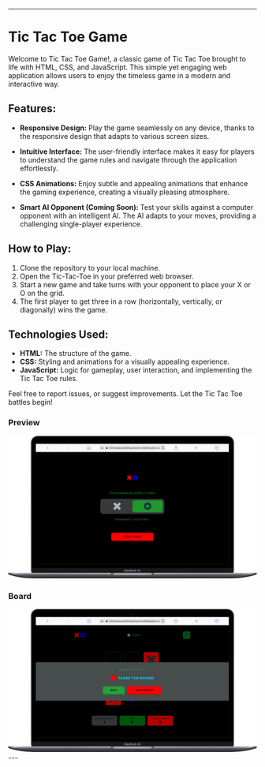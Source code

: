 ---

# Tic Tac Toe Game

Welcome to Tic Tac Toe Game!, a classic game of Tic Tac Toe brought to life with HTML, CSS, and JavaScript. This simple yet engaging web application allows users to enjoy the timeless game in a modern and interactive way.

## Features:

- **Responsive Design:** Play the game seamlessly on any device, thanks to the responsive design that adapts to various screen sizes.

- **Intuitive Interface:** The user-friendly interface makes it easy for players to understand the game rules and navigate through the application effortlessly.

- **CSS Animations:** Enjoy subtle and appealing animations that enhance the gaming experience, creating a visually pleasing atmosphere.

- **Smart AI Opponent (Coming Soon):** Test your skills against a computer opponent with an intelligent AI. The AI adapts to your moves, providing a challenging single-player experience.

## How to Play:

1. Clone the repository to your local machine.
2. Open the Tic-Tac-Toe in your preferred web browser.
3. Start a new game and take turns with your opponent to place your X or O on the grid.
4. The first player to get three in a row (horizontally, vertically, or diagonally) wins the game.

## Technologies Used:

- **HTML:** The structure of the game.
- **CSS:** Styling and animations for a visually appealing experience.
- **JavaScript:** Logic for gameplay, user interaction, and implementing the Tic Tac Toe rules.

Feel free to report issues, or suggest improvements. Let the Tic Tac Toe battles begin!


### Preview

<img src="./assets/prview.png" alt="preview" />

### Board

<img src="./assets/Desktop.png" alt="Desktop" />
---